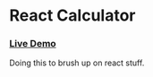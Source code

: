 # React Calculator

### [Live Demo](https://karun-react-calculator.herokuapp.com/)

Doing this to brush up on react stuff.